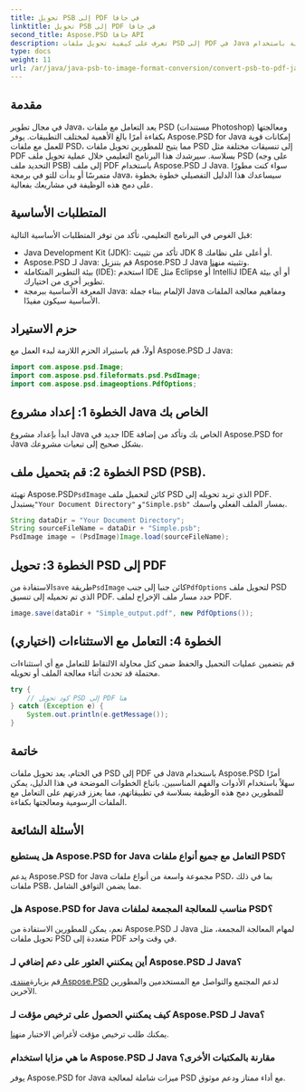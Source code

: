 ```yaml
---
title: تحويل PSB إلى PDF في جافا
linktitle: تحويل PSB إلى PDF في جافا
second_title: Aspose.PSD جافا API
description: تعرف على كيفية تحويل ملفات PSD إلى PDF في Java بسهولة باستخدام Aspose.PSD. مثالية للمطورين الذين يتطلعون إلى تبسيط التعامل مع الملفات الرسومية.
type: docs
weight: 11
url: /ar/java/java-psb-to-image-format-conversion/convert-psb-to-pdf-java/
---
```

## مقدمة
في مجال تطوير Java، يعد التعامل مع ملفات PSD (مستندات Photoshop) ومعالجتها بكفاءة أمرًا بالغ الأهمية لمختلف التطبيقات. يوفر Aspose.PSD for Java إمكانات قوية للعمل مع ملفات PSD، مما يتيح للمطورين تحويل ملفات PSD إلى تنسيقات مختلفة مثل PDF بسلاسة. سيرشدك هذا البرنامج التعليمي خلال عملية تحويل ملف PSD (على وجه التحديد ملف PSB) إلى ملف PDF باستخدام Aspose.PSD لـ Java. سواء كنت مطورًا متمرسًا أو بدأت للتو في برمجة Java، سيساعدك هذا الدليل التفصيلي خطوة بخطوة على دمج هذه الوظيفة في مشاريعك بفعالية.
## المتطلبات الأساسية
قبل الغوص في البرنامج التعليمي، تأكد من توفر المتطلبات الأساسية التالية:
- Java Development Kit (JDK): تأكد من تثبيت JDK 8 أو أعلى على نظامك.
-  Aspose.PSD لـ Java: قم بتنزيل Aspose.PSD لـ Java وتثبيته من[هنا](https://releases.aspose.com/psd/java/).
- بيئة التطوير المتكاملة (IDE): استخدم IDE مثل Eclipse أو IntelliJ IDEA أو أي بيئة تطوير أخرى من اختيارك.
- المعرفة الأساسية ببرمجة Java: الإلمام ببناء جملة Java ومفاهيم معالجة الملفات الأساسية سيكون مفيدًا.

## حزم الاستيراد
أولاً، قم باستيراد الحزم اللازمة لبدء العمل مع Aspose.PSD لـ Java:
```java
import com.aspose.psd.Image;
import com.aspose.psd.fileformats.psd.PsdImage;
import com.aspose.psd.imageoptions.PdfOptions;
```
## الخطوة 1: إعداد مشروع Java الخاص بك
ابدأ بإعداد مشروع Java جديد في IDE الخاص بك وتأكد من إضافة Aspose.PSD for Java بشكل صحيح إلى تبعيات مشروعك.
## الخطوة 2: قم بتحميل ملف PSD (PSB).
 تهيئة Aspose.PSD`PsdImage` كائن لتحميل ملف PSD الذي تريد تحويله إلى PDF. يستبدل`"Your Document Directory"` و`"Simple.psb"` بمسار الملف الفعلي واسمك.
```java
String dataDir = "Your Document Directory";
String sourceFileName = dataDir + "Simple.psb";
PsdImage image = (PsdImage)Image.load(sourceFileName);
```
## الخطوة 3: تحويل PSD إلى PDF
 الاستفادة من`save` طريقة`PsdImage` كائن جنبا إلى جنب`PdfOptions` لتحويل ملف PSD الذي تم تحميله إلى تنسيق PDF. حدد مسار ملف الإخراج لملف PDF.
```java
image.save(dataDir + "Simple_output.pdf", new PdfOptions());
```
## الخطوة 4: التعامل مع الاستثناءات (اختياري)
قم بتضمين عمليات التحميل والحفظ ضمن كتل محاولة الالتقاط للتعامل مع أي استثناءات محتملة قد تحدث أثناء معالجة الملف أو تحويله.
```java
try {
    // كود تحويل PSD إلى PDF هنا
} catch (Exception e) {
    System.out.println(e.getMessage());
}
```

## خاتمة
في الختام، يعد تحويل ملفات PSD إلى PDF في Java باستخدام Aspose.PSD أمرًا سهلاً باستخدام الأدوات والفهم المناسبين. باتباع الخطوات الموضحة في هذا الدليل، يمكن للمطورين دمج هذه الوظيفة بسلاسة في تطبيقاتهم، مما يعزز قدرتهم على التعامل مع الملفات الرسومية ومعالجتها بكفاءة.

## الأسئلة الشائعة
### هل يستطيع Aspose.PSD for Java التعامل مع جميع أنواع ملفات PSD؟
يدعم Aspose.PSD for Java مجموعة واسعة من أنواع ملفات PSD، بما في ذلك ملفات PSB، مما يضمن التوافق الشامل.
### هل Aspose.PSD for Java مناسب للمعالجة المجمعة لملفات PSD؟
نعم، يمكن للمطورين الاستفادة من Aspose.PSD لـ Java لمهام المعالجة المجمعة، مثل تحويل ملفات PSD متعددة إلى PDF في وقت واحد.
### أين يمكنني العثور على دعم إضافي لـ Aspose.PSD لـ Java؟
 قم بزيارة[منتدى Aspose.PSD](https://forum.aspose.com/c/psd/34) لدعم المجتمع والتواصل مع المستخدمين والمطورين الآخرين.
### كيف يمكنني الحصول على ترخيص مؤقت لـ Aspose.PSD لـ Java؟
 يمكنك طلب ترخيص مؤقت لأغراض الاختبار من[هنا](https://purchase.aspose.com/temporary-license/).
### ما هي مزايا استخدام Aspose.PSD لـ Java مقارنة بالمكتبات الأخرى؟
يوفر Aspose.PSD for Java ميزات شاملة لمعالجة PSD مع أداء ممتاز ودعم موثوق.